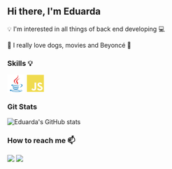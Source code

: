 ## Hi there, I'm Eduarda

<div>

💡 I'm interested in all things of back end developing 💻

💛 I really love dogs, movies and Beyoncé 🎤

</div>
  
### Skills 💡

<div>
  
  <img align="center" alt="Java" height="40" width="40" src="https://raw.githubusercontent.com/devicons/devicon/master/icons/java/java-original.svg">
  <img align="center" alt="Js" height="40" width="40" src="https://raw.githubusercontent.com/devicons/devicon/master/icons/javascript/javascript-plain.svg">
  
</div>  

[//]: <> (GitHub Stats)

### Git Stats 

![Eduarda's GitHub stats](https://github-readme-stats.vercel.app/api?username=eduardaalvess&show_icons=true&theme=transparent)

[//]: <> (Contacts)

### How to reach me 📫

<a href = "mailto:duarda.alvesx@gmail.com"><img src="https://img.shields.io/badge/-Gmail-%23333?style=for-the-badge&logo=gmail&logoColor=white" target="_blank"></a>
<a href="https://www.linkedin.com/in/eduardaalves/" target="_blank"><img src="https://img.shields.io/badge/-LinkedIn-%230077B5?style=for-the-badge&logo=linkedin&logoColor=white" target="_blank"></a> 



